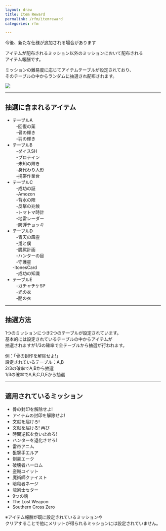 ```yaml
---
layout: draw
title: Item Reward
permalink: /rfm/itemreward
categories: rfm

---
```

<p class="alert alert-info">今後、新たな仕様が追加される場合があります</p>

アイテムが配布されるミッション以外のミッションにおいて配布される<br>
アイテム報酬です。<br>

ミッションの難易度に応じてアイテムテーブルが設定されており、<br>
そのテーブルの中からランダムに抽選され配布されます。<br>

<img src="{{site.baseurl}}/public/images/rfm/ItemReward.png"><br>


---------------------------------------
## 抽選に含まれるアイテム


- テーブルA  
    -回復の薬  
    -骨の輝き   
    -羽の輝き   
- テーブルB  
    -ダイスSH  
    -プロテイン  
    -未知の輝き  
    -身代わり人形  
    -携帯作業台  
- テーブルC  
    -成功の証   
    -Amozon  
    -背水の陣  
    -反撃の兆候  
    -トマトマ時計  
    -地雷レーダー  
    -防弾チョッキ  
- テーブルD  
    -青天の霹靂  
    -兎と僕  
    -脱獄計画  
    -ハンターの目  
    -守護星    
    -ItonesCard  
    -成功の知識  
- テーブルE  
    -ガチャチケSP  
    -光の衣  
    -闇の衣  
    
------------------------------------
## 抽選方法

1つのミッションにつき2つのテーブルが設定されています。  
基本的には設定されているテーブルの中からアイテムが  
抽選されますが1/3の確率で全テーブルから抽選が行われます。  
  
例：「骨の封印を解除せよ!」  
設定されているテーブル：A,B  
2/3の確率でA,Bから抽選  
1/3の確率でA,B,C,D,Eから抽選  
  

------------------------------------------------  
## 適用されているミッション  

+ 骨の封印を解除せよ!
+ アイテムの封印を解除せよ!
+ 文献を届けろ!
+ 文献を届けろ! 再び
+ 時間逆転を食い止めろ!
+ ハンターを退化させろ!
+ 雷帝アニム
+ 狙撃手エルア
+ 剣豪エーク
+ 破壊者ハーロム
+ 盗賊ユイット
+ 魔術師クァイスト
+ 暗殺者ネージ
+ 龍剣士セター
+ 9つの魂
+ The Lost Weapon
+ Southern Cross Zero

※アイテム報酬が既に設定されているミッションや  
 クリアすることで他にメリットが得られるミッションには設定されていません。

  
    
